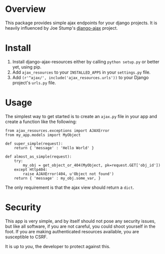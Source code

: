 # Overview

This package provides simple ajax endpoints for your django projects. It is 
heavily influenced by Joe Stump's [django-ajax](http://github.com/joestump/django-ajax)
project.

# Install
1. Install django-ajax-resources either by calling `python setup.py` or better yet, using pip.
2. Add `ajax_resources` to your `INSTALLED_APPS` in your `settings.py` file.
3. Add `(r'^ajax/', include('ajax_resources.urls'))` to your Django project's `urls.py` file.

# Usage
The simplest way to get started is to create an `ajax.py` file in your app and create a function
like the following:

    from ajax_resources.exceptions import AJAXError
    from my_app.models import MyObject 

    def super_simple(request):
        return { 'message' : 'Hello World' }

    def almost_as_simple(request):
        try:
            my_obj = get_object_or_404(MyObject, pk=request.GET['obj_id'])
        except Http404:
            raise AJAXError(404, u'Object not found')
        return { 'message' : my_obj.some_var, }

The only requirement is that the ajax view should return a `dict`.


# Security
This app is very simple, and by itself should not pose any security issues, but 
like all software, if you are not careful, you could shoot yourself in the foot. If
you are making authenticated resources available, you are susceptible to CSRF.

It is up to *you*, the developer to protect against this.
